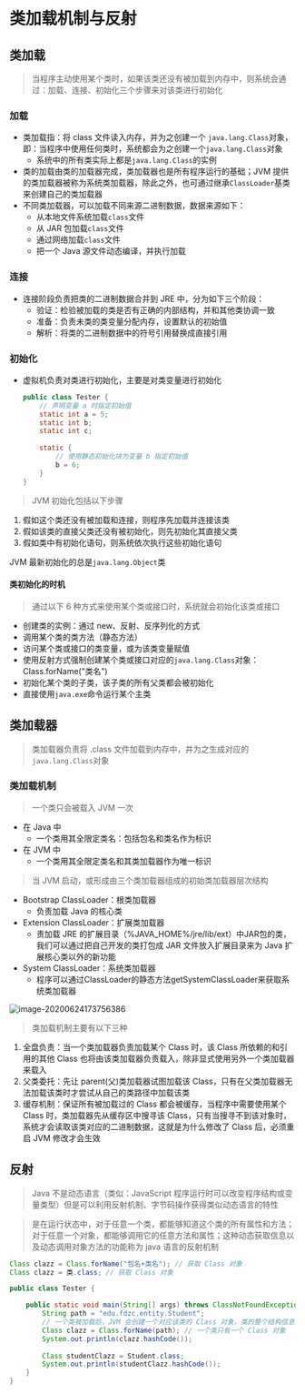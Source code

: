 # 类加载机制与反射

## 类加载

> 当程序主动使用某个类时，如果该类还没有被加载到内存中，则系统会通过：加载、连接、初始化三个步骤来对该类进行初始化

### 加载

+ 类加载指：将 class 文件读入内存，并为之创建一个 `java.lang.Class`对象，即：当程序中使用任何类时，系统都会为之创建一个`java.lang.Class`对象
  + 系统中的所有类实际上都是`java.lang.Class`的实例
+ 类的加载由类的加载器完成，类加载器也是所有程序运行的基础；JVM 提供的类加载器被称为系统类加载器，除此之外，也可通过继承`ClassLoader`基类来创建自己的类加载器
+ 不同类加载器，可以加载不同来源二进制数据，数据来源如下：
  + 从本地文件系统加载`class`文件
  + 从 JAR 包加载`class`文件
  + 通过网络加载`class`文件
  + 把一个 Java 源文件动态编译，并执行加载

### 连接

+ 连接阶段负责把类的二进制数据合并到 JRE 中，分为如下三个阶段：
  + 验证：检验被加载的类是否有正确的内部结构，并和其他类协调一致
  + 准备：负责未类的类变量分配内存，设置默认的初始值
  + 解析：将类的二进制数据中的符号引用替换成直接引用

### 初始化

+ 虚拟机负责对类进行初始化，主要是对类变量进行初始化

  ``` java
  public class Tester {
      // 声明变量 a 时指定初始值
      static int a = 5;
      static int b;
      static int c;
      
      static {
          // 使用静态初始化块为变量 b 指定初始值
          b = 6;
      }
  }
  ```

> JVM 初始化包括以下步骤

1. 假如这个类还没有被加载和连接，则程序先加载并连接该类
2. 假如该类的直接父类还没有被初始化，则先初始化其直接父类
3. 假如类中有初始化语句，则系统依次执行这些初始化语句

JVM 最新初始化的总是`java.lang.Object`类

#### 类初始化的时机

> 通过以下 6 种方式来使用某个类或接口时，系统就会初始化该类或接口

+ 创建类的实例：通过 new、反射、反序列化的方式
+ 调用某个类的类方法（静态方法）
+ 访问某个类或接口的类变量，或为该类变量赋值
+ 使用反射方式强制创建某个类或接口对应的`java.lang.Class`对象：Class.forName("类名")
+ 初始化某个类的子类，该子类的所有父类都会被初始化
+ 直接使用`java.exe`命令运行某个主类

## 类加载器

> 类加载器负责将 .class 文件加载到内存中，并为之生成对应的`java.lang.Class`对象

### 类加载机制

> 一个类只会被载入 JVM 一次

+ 在 Java 中
  + 一个类用其全限定类名：包括包名和类名作为标识
+ 在 JVM 中
  + 一个类用其全限定类名和其类加载器作为唯一标识

> 当 JVM 启动，或形成由三个类加载器组成的初始类加载器层次结构

+ Bootstrap ClassLoader：根类加载器
  + 负责加载 Java 的核心类
+ Extension ClassLoader：扩展类加载器
  + 责加载 JRE 的扩展目录（%JAVA_HOME%/jre/lib/ext）中JAR包的类，我们可以通过把自己开发的类打包成 JAR 文件放入扩展目录来为 Java 扩展核心类以外的新功能
+ System ClassLoader：系统类加载器
  + 程序可以通过ClassLoader的静态方法getSystemClassLoader来获取系统类加载器

![image-20200624173756386](https://typora-image-1301733210.cos.ap-guangzhou.myqcloud.com/img/image-20200624173756386.png)

> 类加载机制主要有以下三种

1. 全盘负责：当一个类加载器负责加载某个 Class 时，该 Class 所依赖的和引用的其他 Class 也将由该类加载器负责载入，除非显式使用另外一个类加载器来载入
2. 父类委托：先让 parent(父)类加载器试图加载该 Class，只有在父类加载器无法加载该类时才尝试从自己的类路径中加载该类
3. 缓存机制：保证所有被加载过的 Class 都会被缓存，当程序中需要使用某个 Class 时，类加载器先从缓存区中搜寻该 Class，只有当搜寻不到该对象时，系统才会读取该类对应的二进制数据，这就是为什么修改了 Class 后，必须重启 JVM 修改才会生效

## 反射

> Java 不是动态语言（类似：JavaScript 程序运行时可以改变程序结构或变量类型）但是可以利用反射机制、字节码操作获得类似动态语言的特性

> 是在运行状态中，对于任意一个类，都能够知道这个类的所有属性和方法；对于任意一个对象，都能够调用它的任意方法和属性；这种动态获取信息以及动态调用对象方法的功能称为 java 语言的反射机制

``` java
Class clazz = Class.forName("包名+类名"); // 获取 Class 对象
Class clazz = 类.class; // 获取 Class 对象
```

``` java
public class Tester {

	public static void main(String[] args) throws ClassNotFoundException {
		String path = "edu.fdzc.entity.Student";
		// 一个类被加载后，JVM 会创建一个对应该类的 Class 对象，类的整个结构信息会放到对应的 Class 对象中
		Class clazz = Class.forName(path); // 一个类只有一个 Class 对象
		System.out.println(clazz.hashCode());
		
		Class studentClazz = Student.class;
		System.out.println(studentClazz.hashCode());
	}
}
```

